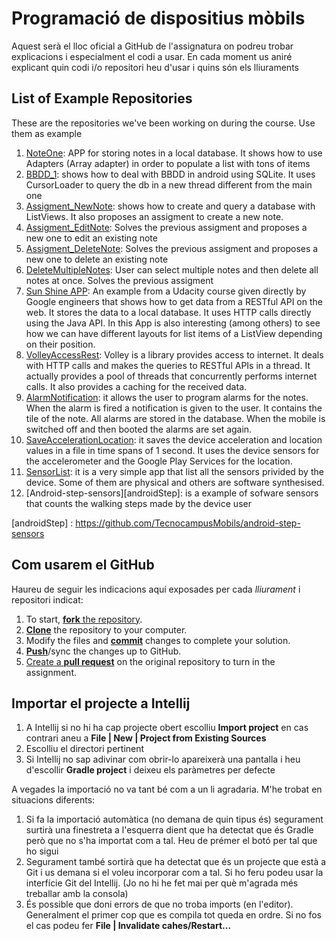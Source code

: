 # Programació de dispositius mòbils

Aquest serà el lloc oficial a GitHub de l'assignatura on podreu trobar explicacions i especialment el codi a usar. En cada moment us aniré explicant quin codi i/o repositori heu d'usar i quins són els lliuraments

## List of Example Repositories
These are the repositories we've been working on during the course. Use them as example

1. [NoteOne][noteOne]: APP for storing notes in a local database. It shows how to use Adapters (Array adapter) in order to populate a list with tons of items
2. [BBDD_1][bbdd1]: shows how to deal with BBDD in android using SQLite. It uses CursorLoader to query the db in a new thread different from the main one
3. [Assigment_NewNote][newNote]: shows how to create and query a database with ListViews. It also proposes an assigment to create a new note.
4. [Assigment_EditNote][editNote]: Solves the previous assigment and proposes a new one to edit an existing note
5. [Assigment_DeleteNote][deleteNote]: Solves the previous assigment and proposes a new one to delete an existing note
6. [DeleteMultipleNotes][deleteMultiple]: User can select multiple notes and then delete all notes at once. Solves the previous assigment
6. [Sun Shine APP][weather]: An example from a Udacity course given directly by Google engineers that shows how to get data from a RESTful API on the web. It stores the data to a local database. It uses HTTP calls directly using the Java API. In this App is also interesting (among others) to see how we can have different layouts for list items of a ListView depending on their position.
7. [VolleyAccessRest][volley]: Volley is a library provides access to internet. It deals with HTTP calls and makes the queries to RESTful APIs in a thread. It actually provides a pool of threads that concurrently performs internet calls. It also provides a caching for the received data. 
8. [AlarmNotification][alarmNotification]: it allows the user to program alarms for the notes. When the alarm is fired a notification is given to the user. It contains the tile of the note. All alarms are stored in the database. When the mobile is switched off and then booted the alarms are set again.
9. [SaveAccelerationLocation][accelerationLocation]: it saves the device acceleration and location values in a file in time spans of 1 second. It uses the device sensors for the accelerometer and the Google Play Services for the location.
10. [SensorList][sensorlist]: it is a very simple app that list all the sensors privided by the device. Some of them are physical and others are software synthesised.
11. [Android-step-sensors][androidStep]: is a example of sofware sensors that counts the walking steps made by the device user

<!-- links -->
[noteOne]: https://github.com/TecnocampusMobils/NoteOne
[bbdd1]: https://github.com/TecnocampusMobils/BBDD_1
[newNote]: https://github.com/TecnocampusMobils/Assigment_NewNote
[editNote]: https://github.com/TecnocampusMobils/Assigment_EditNote
[deleteNote]: https://github.com/TecnocampusMobils/Assigment_DeleteNote
[weather]: https://github.com/udacity/Sunshine-Version-2
[volley]: https://github.com/TecnocampusMobils/VolleyAccessREST
[deleteMultiple]: https://github.com/TecnocampusMobils/DeleteMultipleNotes
[alarmNotification]: https://github.com/TecnocampusMobils/AlarmNotification
[accelerationLocation]: https://github.com/TecnocampusMobils/SaveAccelerationLocation
[sensorlist]: https://github.com/TecnocampusMobils/SensorList
[androidStep] : https://github.com/TecnocampusMobils/android-step-sensors




## Com usarem el GitHub

Haureu de seguir les indicacions aquí exposades per cada *lliurament* i repositori indicat:

1. To start, [**fork** the repository][forking].
1. [**Clone**][ref-clone] the repository to your computer.
1. Modify the files and [**commit**][ref-commit] changes to complete your solution.
1. [**Push**][ref-push]/sync the changes up to GitHub.
1. [Create a **pull request**][pull-request] on the original repository to turn in the assignment.

<!-- Links -->
[forking]: https://guides.github.com/activities/forking/
[ref-clone]: http://gitref.org/creating/#clone
[ref-commit]: http://gitref.org/basic/#commit
[ref-push]: http://gitref.org/remotes/#push
[pull-request]: https://help.github.com/articles/creating-a-pull-request
[raw]: https://raw.githubusercontent.com/education/guide/master/docs/forks.md

## Importar el projecte a Intellij

1. A Intellij si no hi ha cap projecte obert escolliu **Import project** en cas contrari aneu a **File | New | Project from Existing Sources** 
2. Escolliu el directori pertinent
3. Si Intellij no sap adivinar com obrir-lo apareixerà una pantalla i heu d'escollir **Gradle project** i deixeu els paràmetres per defecte

A vegades la importació no va tant bé com a un li agradaria. M'he trobat en situacions diferents:

1. Si fa la importació automàtica (no demana de quin tipus és) segurament surtirà una finestreta a l'esquerra dient que ha detectat que és Gradle però que no s'ha importat com a tal. Heu de prémer el botó per tal que ho sigui
2. Segurament també sortirà que ha detectat que és un projecte que està a Git i us demana si el voleu incorporar com a tal. Si ho feru podeu usar la interfície Git del Intellij. (Jo no hi he fet mai per què m'agrada més treballar amb la consola)
3. És possible que doni errors de que no troba imports (en l'editor). Generalment el primer cop que es compila tot queda en ordre. Si no fos el cas podeu fer **File | Invalidate cahes/Restart...** 
